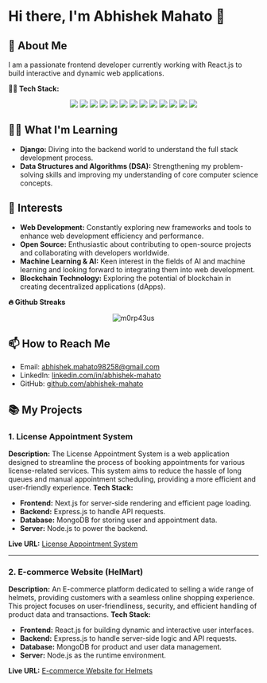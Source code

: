 # Hi there, I'm Abhishek Mahato 👋

## 🚀 About Me

I am a passionate frontend developer currently working with React.js to build interactive and dynamic web applications.

<b> 👨‍💻 Tech Stack: </b>
<div align='center'><img src="https://img.shields.io/badge/react-%2320232a.svg?style=for-the-badge&logo=react&logoColor=%2361DAFB"/> 
  <img src="https://img.shields.io/badge/redux-%23593d88.svg?style=for-the-badge&logo=redux&logoColor=white"/>
  <img src="https://img.shields.io/badge/tailwindcss-%2338B2AC.svg?style=for-the-badge&logo=tailwind-css&logoColor=white"/> 
  <img src="https://img.shields.io/badge/vite-%23646CFF.svg?style=for-the-badge&logo=vite&logoColor=white"/> 
  <img src="https://img.shields.io/badge/Next-black?style=for-the-badge&logo=next.js&logoColor=white"/> 
  <img src="https://img.shields.io/badge/node.js-6DA55F?style=for-the-badge&logo=node.js&logoColor=white"/>
  <img src="https://img.shields.io/badge/MongoDB-%234ea94b.svg?style=for-the-badge&logo=mongodb&logoColor=white"/> 
  <img src="https://img.shields.io/badge/postgres-%23316192.svg?style=for-the-badge&logo=postgresql&logoColor=white"/>
  <img src="https://img.shields.io/badge/typescript-%23007ACC.svg?style=for-the-badge&logo=typescript&logoColor=white"/> 
  <img src="https://img.shields.io/badge/javascript-%23323330.svg?style=for-the-badge&logo=javascript&logoColor=%23F7DF1E"/> 
  <img src="https://img.shields.io/badge/html5-%23E34F26.svg?style=for-the-badge&logo=html5&logoColor=white"/>
  <img src="https://img.shields.io/badge/css3-%231572B6.svg?style=for-the-badge&logo=css3&logoColor=white"/> 
  <img src="https://img.shields.io/badge/python-3670A0?style=for-the-badge&logo=python&logoColor=ffdd54"/></div>

## 🧑‍💻 What I'm Learning

- **Django:** Diving into the backend world to understand the full stack development process.
- **Data Structures and Algorithms (DSA):** Strengthening my problem-solving skills and improving my understanding of core computer science concepts.

## 🌟 Interests

- **Web Development:** Constantly exploring new frameworks and tools to enhance web development efficiency and performance.
- **Open Source:** Enthusiastic about contributing to open-source projects and collaborating with developers worldwide.
- **Machine Learning & AI:** Keen interest in the fields of AI and machine learning and looking forward to integrating them into web development.
- **Blockchain Technology:** Exploring the potential of blockchain in creating decentralized applications (dApps).


<b>🔥 Github Streaks</b>
<p align="center"><img src="https://github-readme-streak-stats.herokuapp.com/?user=abhishek-mahato0&theme=black-ice&hide_border=true&stroke=0000&background=0D1117&ring=e05397&fire=e05397&currStreakLabel=e05397&bg_color=30,e96443,904e95&title_color=fff&text_color=fff" alt="m0rp43us" /></p>

## 📫 How to Reach Me

- Email: abhishek.mahato98258@gmail.com
- LinkedIn: [linkedin.com/in/abhishek-mahato](https://www.linkedin.com/in/abhishek-mahato-012272239/)
- GitHub: [github.com/abhishek-mahato](https://github.com/abhishek-mahato0)

## 📚 My Projects

### 1. License Appointment System

**Description:**
The License Appointment System is a web application designed to streamline the process of booking appointments for various license-related services. This system aims to reduce the hassle of long queues and manual appointment scheduling, providing a more efficient and user-friendly experience.
**Tech Stack:**
- **Frontend:** Next.js for server-side rendering and efficient page loading.
- **Backend:** Express.js to handle API requests.
- **Database:** MongoDB for storing user and appointment data.
- **Server:** Node.js to power the backend.

**Live URL:** [License Appointment System](https://license-appointment-system.vercel.app/)

---

### 2. E-commerce Website (HelMart)

**Description:**
An E-commerce platform dedicated to selling a wide range of helmets, providing customers with a seamless online shopping experience. This project focuses on user-friendliness, security, and efficient handling of product data and transactions.
**Tech Stack:**
- **Frontend:** React.js for building dynamic and interactive user interfaces.
- **Backend:** Express.js to handle server-side logic and API requests.
- **Database:** MongoDB for product and user data management.
- **Server:** Node.js as the runtime environment.

**Live URL:** [E-commerce Website for Helmets](https://mern-helmart-website-client.vercel.app/)


<!---
abhishek-mahato0/abhishek-mahato0 is a ✨ special ✨ repository because its `README.md` (this file) appears on your GitHub profile.
You can click the Preview link to take a look at your changes.
--->

